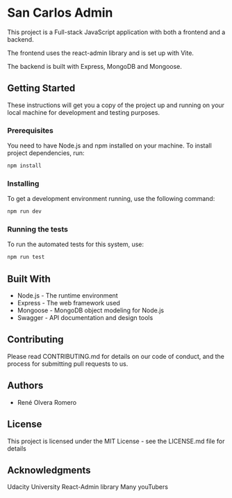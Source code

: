 # San Carlos Admin

This project is a Full-stack JavaScript application with both a frontend and a backend.

The frontend uses the react-admin library and is set up with Vite.

The backend is built with Express, MongoDB and Mongoose.

## Getting Started

These instructions will get you a copy of the project up and running on your local machine for development and testing purposes.

### Prerequisites

You need to have Node.js and npm installed on your machine. To install project dependencies, run:

```sh
npm install
```

### Installing
To get a development environment running, use the following command:

```sh
npm run dev
```

### Running the tests
To run the automated tests for this system, use:

```sh
npm run test
```

## Built With

- Node.js - The runtime environment
- Express - The web framework used
- Mongoose - MongoDB object modeling for Node.js
- Swagger - API documentation and design tools

## Contributing

Please read CONTRIBUTING.md for details on our code of conduct, and the process for submitting pull requests to us.

## Authors
- René Olvera Romero

## License
This project is licensed under the MIT License - see the LICENSE.md file for details

## Acknowledgments
Udacity University
React-Admin library
Many youTubers
```
